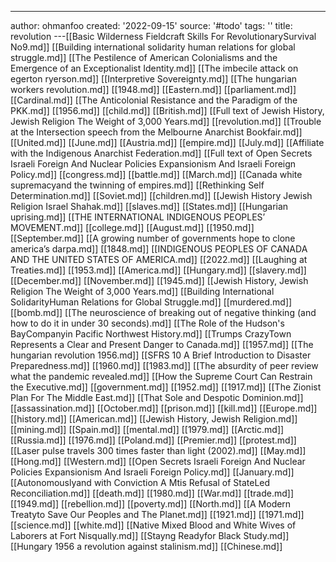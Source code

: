 ---
author: ohmanfoo
created: '2022-09-15'
source: '#todo'
tags: ''
title: revolution
---[[Basic Wilderness Fieldcraft Skills For RevolutionarySurvival No9.md]]
[[Building international solidarity human relations for global struggle.md]]
[[The Pestilence of American Colonialisms and the Emergence of an Exceptionalist Identity.md]]
[[The imbecile attack on egerton ryerson.md]]
[[Interpretive Sovereignty.md]]
[[The hungarian workers revolution.md]]
[[1948.md]]
[[Eastern.md]]
[[parliament.md]]
[[Cardinal.md]]
[[The Anticolonial Resistance and the Paradigm of the PKK.md]]
[[1956.md]]
[[child.md]]
[[British.md]]
[[Full text of Jewish History, Jewish Religion The Weight of 3,000 Years.md]]
[[revolution.md]]
[[Trouble at the Intersection speech from the Melbourne Anarchist Bookfair.md]]
[[United.md]]
[[June.md]]
[[Austria.md]]
[[empire.md]]
[[July.md]]
[[Affiliate with the Indigenous Anarchist Federation.md]]
[[Full text of Open Secrets Israeli Foreign And Nuclear Policies Expansionism And Israeli Foreign Policy.md]]
[[congress.md]]
[[battle.md]]
[[March.md]]
[[Canada white supremacyand the twinning of empires.md]]
[[Rethinking Self Determination.md]]
[[Soviet.md]]
[[children.md]]
[[Jewish History Jewish Religion Israel Shahak.md]]
[[slaves.md]]
[[States.md]]
[[Hungarian uprising.md]]
[[THE INTERNATIONAL INDIGENOUS PEOPLES’ MOVEMENT.md]]
[[college.md]]
[[August.md]]
[[1950.md]]
[[September.md]]
[[A growing number of governments hope to clone america’s darpa.md]]
[[1848.md]]
[[INDIGENOUS PEOPLES OF CANADA AND THE UNITED STATES OF AMERICA.md]]
[[2022.md]]
[[Laughing at Treaties.md]]
[[1953.md]]
[[America.md]]
[[Hungary.md]]
[[slavery.md]]
[[December.md]]
[[November.md]]
[[1945.md]]
[[Jewish History, Jewish Religion The Weight of 3,000 Years.md]]
[[Building International SolidarityHuman Relations for Global Struggle.md]]
[[murdered.md]]
[[bomb.md]]
[[The neuroscience of breaking out of negative thinking (and how to do it in under 30 seconds).md]]
[[The Role of the Hudson's BayCompanyin Pacific Northwest History.md]]
[[Trumps CrazyTown Represents a Clear and Present Danger to Canada.md]]
[[1957.md]]
[[The hungarian revolution 1956.md]]
[[SFRS 10 A Brief Introduction to Disaster Preparedness.md]]
[[1960.md]]
[[1983.md]]
[[The absurdity of peer review what the pandemic revealed.md]]
[[How the Supreme Court Can Restrain the Executive.md]]
[[government.md]]
[[1952.md]]
[[1917.md]]
[[The Zionist Plan For The Middle East.md]]
[[That Sole and Despotic Dominion.md]]
[[assassination.md]]
[[October.md]]
[[prison.md]]
[[kill.md]]
[[Europe.md]]
[[history.md]]
[[American.md]]
[[Jewish History, Jewish Religion.md]]
[[mining.md]]
[[Spain.md]]
[[mental.md]]
[[1979.md]]
[[Arctic.md]]
[[Russia.md]]
[[1976.md]]
[[Poland.md]]
[[Premier.md]]
[[protest.md]]
[[Laser pulse travels 300 times faster than light (2002).md]]
[[May.md]]
[[Hong.md]]
[[Western.md]]
[[Open Secrets Israeli Foreign And Nuclear Policies Expansionism And Israeli Foreign Policy.md]]
[[January.md]]
[[Autonomouslyand with Conviction A Mtis Refusal of StateLed Reconciliation.md]]
[[death.md]]
[[1980.md]]
[[War.md]]
[[trade.md]]
[[1949.md]]
[[rebellion.md]]
[[poverty.md]]
[[North.md]]
[[A Modern Treatyto Save Our Peoples and The Planet.md]]
[[1921.md]]
[[1971.md]]
[[science.md]]
[[white.md]]
[[Native Mixed Blood and White Wives of Laborers at Fort Nisqually.md]]
[[Stayng Readyfor Black Study.md]]
[[Hungary 1956 a revolution against stalinism.md]]
[[Chinese.md]]
